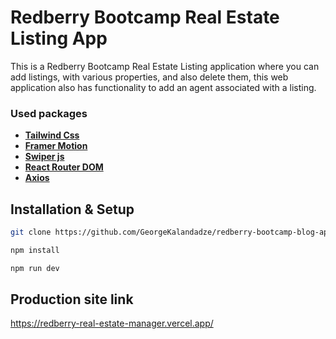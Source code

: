 # Redberry Bootcamp Real Estate Listing App
This is a Redberry Bootcamp Real Estate Listing application where you can add listings, with various properties, and also delete them, this web application also has functionality to add an agent associated with a listing.
### Used packages

- **[Tailwind Css](https://tailwindcss.com/)**
- **[Framer Motion](https://www.framer.com/motion/)**
- **[Swiper js](https://swiperjs.com/)**
- **[React Router DOM](https://reactrouter.com/en/main)**
- **[Axios](https://axios-http.com/)**


## Installation & Setup
```bash
git clone https://github.com/GeorgeKalandadze/redberry-bootcamp-blog-app.git

npm install

npm run dev
```

## Production site link
https://redberry-real-estate-manager.vercel.app/
